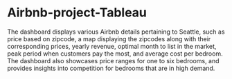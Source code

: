 # Airbnb-project-Tableau
The dashboard displays various Airbnb details pertaining to Seattle, such as price based on zipcode, a map displaying the zipcodes along with their corresponding prices, yearly revenue, optimal month to list in the market, peak period when customers pay the most, and average cost per bedroom. The dashboard also showcases price ranges for one to six bedrooms, and provides insights into competition for bedrooms that are in high demand.
